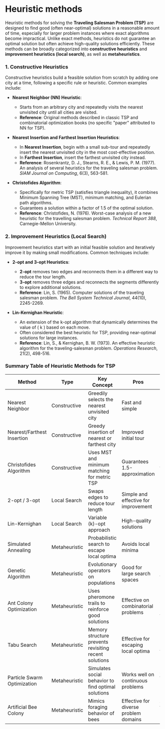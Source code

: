 # Heuristic methods

Heuristic methods for solving the **Traveling Salesman Problem (TSP)** are designed to find good (often near-optimal) solutions in a reasonable amount of time, especially for larger problem instances where exact algorithms become impractical. Unlike exact methods, heuristics do not guarantee an optimal solution but often achieve high-quality solutions efficiently. These methods can be broadly categorized into **constructive heuristics** and **improvement heuristics (local search)**, as well as **metaheuristics**.

### 1. Constructive Heuristics
Constructive heuristics build a feasible solution from scratch by adding one city at a time, following a specific rule or heuristic. Common examples include:

- **Nearest Neighbor (NN) Heuristic**:
  - Starts from an arbitrary city and repeatedly visits the nearest unvisited city until all cities are visited.
  - **Reference**: Original methods described in classic TSP and combinatorial optimization books (no specific "paper" attributed to NN for TSP).
  
- **Nearest Insertion and Farthest Insertion Heuristics**:
  - In **Nearest Insertion**, begin with a small sub-tour and repeatedly insert the nearest unvisited city in the most cost-effective position.
  - In **Farthest Insertion**, insert the farthest unvisited city instead.
  - **Reference**: Rosenkrantz, D. J., Stearns, R. E., & Lewis, P. M. (1977). An analysis of several heuristics for the traveling salesman problem. *SIAM Journal on Computing*, 6(3), 563-581.
  
- **Christofides Algorithm**:
  - Specifically for metric TSP (satisfies triangle inequality), it combines Minimum Spanning Tree (MST), minimum matching, and Eulerian path algorithms.
  - Guarantees a solution within a factor of 1.5 of the optimal solution.
  - **Reference**: Christofides, N. (1976). Worst-case analysis of a new heuristic for the travelling salesman problem. *Technical Report 388*, Carnegie-Mellon University.

### 2. Improvement Heuristics (Local Search)
Improvement heuristics start with an initial feasible solution and iteratively improve it by making small modifications. Common techniques include:

- **2-opt and 3-opt Heuristics**:
  - **2-opt** removes two edges and reconnects them in a different way to reduce the tour length.
  - **3-opt** removes three edges and reconnects the segments differently to explore additional solutions.
  - **Reference**: Lin, S. (1965). Computer solutions of the traveling salesman problem. *The Bell System Technical Journal*, 44(10), 2245-2269.
  
- **Lin-Kernighan Heuristic**:
  - An extension of the k-opt algorithm that dynamically determines the value of \( k \) based on each move.
  - Often considered the best heuristic for TSP, providing near-optimal solutions for large instances.
  - **Reference**: Lin, S., & Kernighan, B. W. (1973). An effective heuristic algorithm for the traveling-salesman problem. *Operations Research*, 21(2), 498-516.

### Summary Table of Heuristic Methods for TSP

| Method                       | Type              | Key Concept                                             | Pros                                   | Cons                                       |
|------------------------------|-------------------|---------------------------------------------------------|----------------------------------------|--------------------------------------------|
| Nearest Neighbor             | Constructive      | Greedily selects the nearest unvisited city             | Fast and simple                        | Often suboptimal                           |
| Nearest/Farthest Insertion   | Constructive      | Greedy insertion of nearest or farthest city            | Improved initial tour                  | Can be suboptimal                          |
| Christofides Algorithm       | Constructive      | Uses MST and minimum matching for metric TSP            | Guarantees 1.5-approximation           | Only works for metric TSP                  |
| 2-opt / 3-opt                | Local Search      | Swaps edges to reduce tour length                       | Simple and effective for improvement   | May get stuck in local minima              |
| Lin-Kernighan                | Local Search      | Variable \(k\)-opt approach                             | High-quality solutions                 | Complex to implement                       |
| Simulated Annealing          | Metaheuristic     | Probabilistic search to escape local optima             | Avoids local minima                    | Sensitive to parameter settings            |
| Genetic Algorithm            | Metaheuristic     | Evolutionary operators on populations                   | Good for large search spaces           | Requires careful tuning of parameters      |
| Ant Colony Optimization      | Metaheuristic     | Uses pheromone trails to reinforce good solutions       | Effective on combinatorial problems    | Can be slow without efficient tuning       |
| Tabu Search                  | Metaheuristic     | Memory structure prevents revisiting recent solutions   | Effective for escaping local optima    | Can be complex to tune                    |
| Particle Swarm Optimization  | Metaheuristic     | Simulates social behavior to find optimal solutions     | Works well on continuous problems      | Adaptation to TSP requires hybridization   |
| Artificial Bee Colony        | Metaheuristic     | Mimics foraging behavior of bees                        | Effective for diverse problem domains  | Adaptation to TSP requires hybridization   |
